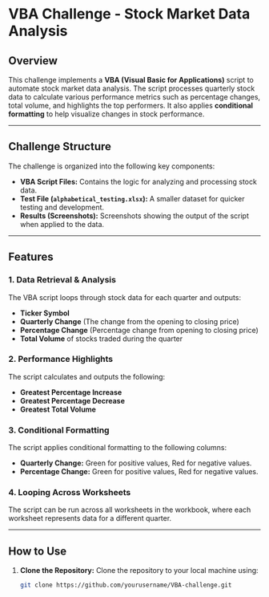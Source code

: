 # **VBA Challenge - Stock Market Data Analysis**

## **Overview**

This challenge implements a **VBA (Visual Basic for Applications)** script to automate stock market data analysis. The script processes quarterly stock data to calculate various performance metrics such as percentage changes, total volume, and highlights the top performers. It also applies **conditional formatting** to help visualize changes in stock performance.

---

## **Challenge Structure**

The challenge is organized into the following key components:

- **VBA Script Files:** Contains the logic for analyzing and processing stock data.
- **Test File (`alphabetical_testing.xlsx`):** A smaller dataset for quicker testing and development.
- **Results (Screenshots):** Screenshots showing the output of the script when applied to the data.

---

## **Features**

### 1. **Data Retrieval & Analysis**

The VBA script loops through stock data for each quarter and outputs:

- **Ticker Symbol**
- **Quarterly Change** (The change from the opening to closing price)
- **Percentage Change** (Percentage change from opening to closing price)
- **Total Volume** of stocks traded during the quarter

### 2. **Performance Highlights**

The script calculates and outputs the following:

- **Greatest Percentage Increase**
- **Greatest Percentage Decrease**
- **Greatest Total Volume**

### 3. **Conditional Formatting**

The script applies conditional formatting to the following columns:

- **Quarterly Change:** Green for positive values, Red for negative values.
- **Percentage Change:** Green for positive values, Red for negative values.

### 4. **Looping Across Worksheets**

The script can be run across all worksheets in the workbook, where each worksheet represents data for a different quarter.

---

## **How to Use**

1. **Clone the Repository:**
   Clone the repository to your local machine using:
   ```bash
   git clone https://github.com/yourusername/VBA-challenge.git
